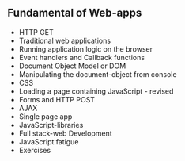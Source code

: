 ## Fundamental of Web-apps
- HTTP GET
- Traditional web applications
- Running application logic on the browser
- Event handlers and Callback functions
- Document Object Model or DOM
- Manipulating the document-object from console
- CSS
- Loading a page containing JavaScript - revised
- Forms and HTTP POST
- AJAX
- Single page app
- JavaScript-libraries
- Full stack-web Development
- JavaScript fatigue
- Exercises
